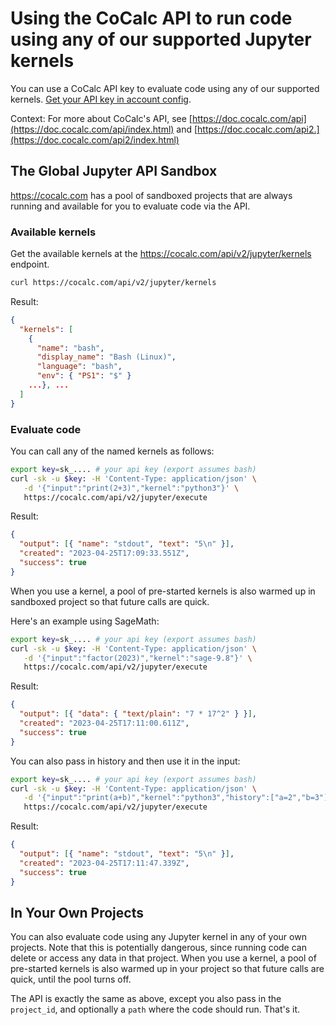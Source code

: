 # Using the CoCalc API to run code using any of our supported Jupyter kernels

You can use a CoCalc API key to evaluate code using any of our supported
kernels. [Get your API key in account config](https://cocalc.com/config/account/api).

Context: For more about CoCalc's API, see [https://doc.cocalc.com/api](https://doc.cocalc.com/api/index.html) and [https://doc.cocalc.com/api2.](https://doc.cocalc.com/api2/index.html)

## The Global Jupyter API Sandbox

https://cocalc.com has a pool of sandboxed projects that are
always running and available for you to evaluate code via the API.

### Available kernels

Get the available kernels at the https://cocalc.com/api/v2/jupyter/kernels endpoint.

```sh
curl https://cocalc.com/api/v2/jupyter/kernels
```

Result:

```json
{
  "kernels": [
    {
      "name": "bash",
      "display_name": "Bash (Linux)",
      "language": "bash",
      "env": { "PS1": "$" }
    ...}, ...
  ]
}
```

### Evaluate code

You can call any of the named kernels as follows:

```sh
export key=sk_.... # your api key (export assumes bash)
curl -sk -u $key: -H 'Content-Type: application/json' \
   -d '{"input":"print(2+3)","kernel":"python3"}' \
   https://cocalc.com/api/v2/jupyter/execute
```

Result:

```json
{
  "output": [{ "name": "stdout", "text": "5\n" }],
  "created": "2023-04-25T17:09:33.551Z",
  "success": true
}
```

When you use a kernel, a pool of pre\-started kernels is also warmed up in
sandboxed project so that future calls are quick.

Here's an example using SageMath:

```sh
export key=sk_.... # your api key (export assumes bash)
curl -sk -u $key: -H 'Content-Type: application/json' \
   -d '{"input":"factor(2023)","kernel":"sage-9.8"}' \
   https://cocalc.com/api/v2/jupyter/execute
```

Result:

```json
{
  "output": [{ "data": { "text/plain": "7 * 17^2" } }],
  "created": "2023-04-25T17:11:00.611Z",
  "success": true
}
```

You can also pass in history and then use it in the input:

```sh
export key=sk_.... # your api key (export assumes bash)
curl -sk -u $key: -H 'Content-Type: application/json' \
   -d '{"input":"print(a+b)","kernel":"python3","history":["a=2","b=3"]}' \
   https://cocalc.com/api/v2/jupyter/execute
```

Result:

```json
{
  "output": [{ "name": "stdout", "text": "5\n" }],
  "created": "2023-04-25T17:11:47.339Z",
  "success": true
}
```

## In Your Own Projects

You can also evaluate code using any Jupyter kernel in any of
your own projects. Note that this is potentially dangerous, since
running code can delete or access any data in that project.
When you use a kernel, a pool of pre-started kernels is also
warmed up in your project so that future calls are quick, until
the pool turns off.

The API is exactly the same as above, except you also pass in the `project_id`, and optionally a `path` where the code should run. That's it.

